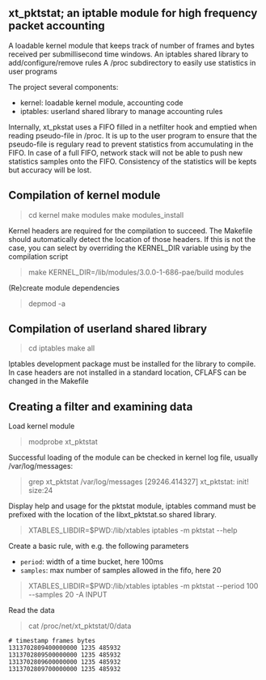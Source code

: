 xt_pktstat; an iptable module for high frequency packet accounting
------------------------------------------------------------------

A loadable kernel module that keeps track of number of frames and bytes received per submillisecond time windows.
An iptables shared library to add/configure/remove rules
A /proc subdirectory to easily use statistics in user programs

The project several components:
  * kernel: loadable kernel module, accounting code
  * iptables: userland shared library to manage accounting rules

Internally, xt_pkstat uses a FIFO filled in a netfilter hook and emptied when reading pseudo-file in /proc. It is up to the user program to ensure that the pseudo-file is regulary read to prevent statistics from accumulating in the FIFO. In case of a full FIFO, network stack will not be able to push new statistics samples onto the FIFO. Consistency of the statistics will be kepts but accuracy will be lost.

Compilation of kernel module
----------------------------

> cd kernel
> make modules
> make modules_install

Kernel headers are required for the compilation to succeed. The Makefile should automatically detect the location of those headers. If this is not the case, you can select by overriding the KERNEL_DIR variable using by the compilation script

> make KERNEL_DIR=/lib/modules/3.0.0-1-686-pae/build modules

(Re)create module dependencies 

> depmod -a

Compilation of userland shared library
--------------------------------------

> cd iptables
> make all

Iptables development package must be installed for the library to compile. In case headers are not installed in a standard location, CFLAFS can be changed in the Makefile

Creating a filter and examining data
------------------------------------

Load kernel module

> modprobe xt_pktstat

Successful loading of the module can be checked in kernel log file, usually /var/log/messages:

> grep xt_pktstat /var/log/messages
> [29246.414327] xt_pktstat: init! size:24

Display help and usage for the pktstat module, iptables command must be prefixed with the location of the libxt_pktstat.so shared library.

> XTABLES_LIBDIR=$PWD:/lib/xtables iptables -m pktstat --help

Create a basic rule, with e.g. the following parameters
  * `period`: width of a time bucket, here 100ms
  * `samples`: max number of samples allowed in the fifo, here 20

> XTABLES_LIBDIR=$PWD:/lib/xtables iptables -m pktstat --period 100 --samples 20 -A INPUT

Read the data

> cat /proc/net/xt_pktstat/0/data
 
```
# timestamp frames bytes
1313702809400000000 1235 485932
1313702809500000000 1235 485932
1313702809600000000 1235 485932
1313702809700000000 1235 485932
```

